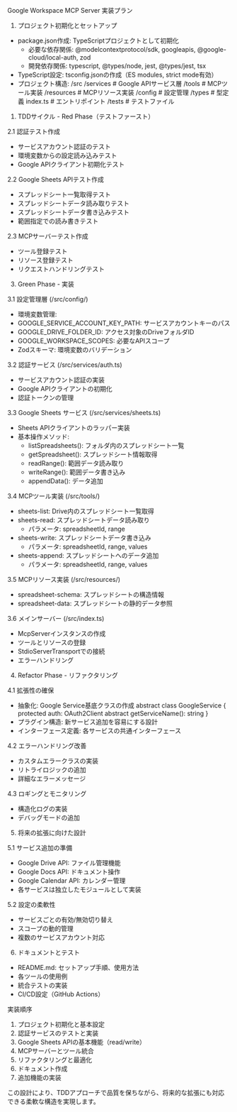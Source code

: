 Google Workspace MCP Server 実装プラン

1. プロジェクト初期化とセットアップ

- package.json作成: TypeScriptプロジェクトとして初期化
  - 必要な依存関係: @modelcontextprotocol/sdk, googleapis, @google-cloud/local-auth, zod
  - 開発依存関係: typescript, @types/node, jest, @types/jest, tsx
- TypeScript設定: tsconfig.jsonの作成（ES modules, strict mode有効）
- プロジェクト構造:
/src
  /services   # Google APIサービス層
  /tools     # MCPツール実装
  /resources # MCPリソース実装
  /config    # 設定管理
  /types     # 型定義
  index.ts   # エントリポイント
/tests # テストファイル

1. TDDサイクル - Red Phase（テストファースト）

2.1 認証テスト作成

- サービスアカウント認証のテスト
- 環境変数からの設定読み込みテスト
- Google APIクライアント初期化テスト

2.2 Google Sheets APIテスト作成

- スプレッドシート一覧取得テスト
- スプレッドシートデータ読み取りテスト
- スプレッドシートデータ書き込みテスト
- 範囲指定での読み書きテスト

2.3 MCPサーバーテスト作成

- ツール登録テスト
- リソース登録テスト
- リクエストハンドリングテスト

3. Green Phase - 実装

3.1 設定管理層 (/src/config/)

- 環境変数管理:
- GOOGLE_SERVICE_ACCOUNT_KEY_PATH: サービスアカウントキーのパス
- GOOGLE_DRIVE_FOLDER_ID: アクセス対象のDriveフォルダID
- GOOGLE_WORKSPACE_SCOPES: 必要なAPIスコープ
- Zodスキーマ: 環境変数のバリデーション

3.2 認証サービス (/src/services/auth.ts)

- サービスアカウント認証の実装
- Google APIクライアントの初期化
- 認証トークンの管理

3.3 Google Sheets サービス (/src/services/sheets.ts)

- Sheets APIクライアントのラッパー実装
- 基本操作メソッド:
  - listSpreadsheets(): フォルダ内のスプレッドシート一覧
  - getSpreadsheet(): スプレッドシート情報取得
  - readRange(): 範囲データ読み取り
  - writeRange(): 範囲データ書き込み
  - appendData(): データ追加

3.4 MCPツール実装 (/src/tools/)

- sheets-list: Drive内のスプレッドシート一覧取得
- sheets-read: スプレッドシートデータ読み取り
  - パラメータ: spreadsheetId, range
- sheets-write: スプレッドシートデータ書き込み
  - パラメータ: spreadsheetId, range, values
- sheets-append: スプレッドシートへのデータ追加
  - パラメータ: spreadsheetId, range, values

3.5 MCPリソース実装 (/src/resources/)

- spreadsheet-schema: スプレッドシートの構造情報
- spreadsheet-data: スプレッドシートの静的データ参照

3.6 メインサーバー (/src/index.ts)

- McpServerインスタンスの作成
- ツールとリソースの登録
- StdioServerTransportでの接続
- エラーハンドリング

4. Refactor Phase - リファクタリング

4.1 拡張性の確保

- 抽象化: Google Service基底クラスの作成
abstract class GoogleService {
  protected auth: OAuth2Client
  abstract getServiceName(): string
}
- プラグイン構造: 新サービス追加を容易にする設計
- インターフェース定義: 各サービスの共通インターフェース

4.2 エラーハンドリング改善

- カスタムエラークラスの実装
- リトライロジックの追加
- 詳細なエラーメッセージ

4.3 ロギングとモニタリング

- 構造化ログの実装
- デバッグモードの追加

5. 将来の拡張に向けた設計

5.1 サービス追加の準備

- Google Drive API: ファイル管理機能
- Google Docs API: ドキュメント操作
- Google Calendar API: カレンダー管理
- 各サービスは独立したモジュールとして実装

5.2 設定の柔軟性

- サービスごとの有効/無効切り替え
- スコープの動的管理
- 複数のサービスアカウント対応

6. ドキュメントとテスト

- README.md: セットアップ手順、使用方法
- 各ツールの使用例
- 統合テストの実装
- CI/CD設定（GitHub Actions）

実装順序

1. プロジェクト初期化と基本設定
2. 認証サービスのテストと実装
3. Google Sheets APIの基本機能（read/write）
4. MCPサーバーとツール統合
5. リファクタリングと最適化
6. ドキュメント作成
7. 追加機能の実装

この設計により、TDDアプローチで品質を保ちながら、将来的な拡張にも対応できる柔軟な構造を実現します。
